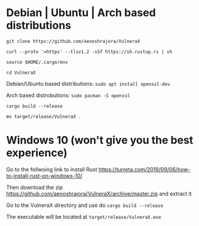 # Debian | Ubuntu | Arch based distributions

`git clone https://github.com/aenoshrajora/VulneraX`

`curl --proto '=https' --tlsv1.2 -sSf https://sh.rustup.rs | sh`

`source $HOME/.cargo/env`

`cd VulneraX`

Debian/Ubuntu based distributions: `sudo apt install openssl-dev`

Arch based distrobutions: `sudo pacman -S openssl`

`cargo build --release`

`mv target/release/VulneraX .`

# Windows 10 (won't give you the best experience)

Go to the follwoing link to install Rust https://turreta.com/2019/09/06/how-to-install-rust-on-windows-10/

Then download the zip https://github.com/aenoshrajora/VulneraX/archive/master.zip and extract it

Go to the VulneraX directory and use do `cargo build --release`

The executable will be located at `target/release/VulneraX.exe`
